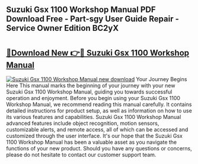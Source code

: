 ## Suzuki Gsx 1100 Workshop Manual PDF Download Free - Part-sgy User Guide Repair - Service Owner Edition BC2yX

# <h2><a href="http://cf28489.oget.top/?id=Suzuki+Gsx+1100+Workshop+Manual">🔗Download New 👉🔴 Suzuki Gsx 1100 Workshop Manual</a></h2>

[![Suzuki Gsx 1100 Workshop Manual new download](https://i.imgur.com/5g1atiW.png)](http://cf28489.oget.top/?id=Suzuki+Gsx+1100+Workshop+Manual)
Your Journey Begins Here This manual marks the beginning of your journey with your new Suzuki Gsx 1100 Workshop Manual, guiding you towards successful operation and enjoyment. Before you begin using your Suzuki Gsx 1100 Workshop Manual, we recommend reading this manual carefully. It contains detailed instructions for product setup, as well as information on how to use its various features and capabilities. Suzuki Gsx 1100 Workshop Manual advanced features include object recognition, motion sensors, customizable alerts, and remote access, all of which can be accessed and customized through the user interface. It's our hope that the Suzuki Gsx 1100 Workshop Manual has been a valuable asset as you navigate the functions of your new product. Should you have any questions or concerns, please do not hesitate to contact our customer support team.
